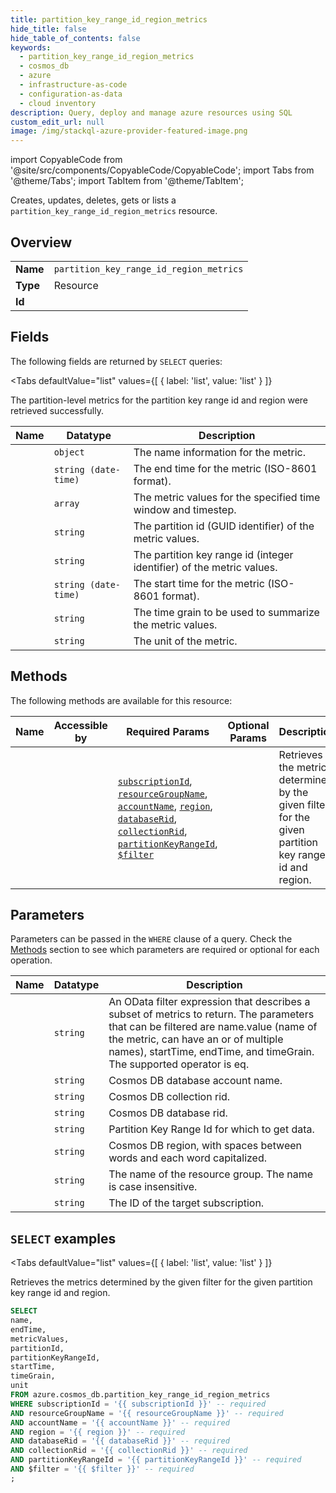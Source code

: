 ```yaml
--- 
title: partition_key_range_id_region_metrics
hide_title: false
hide_table_of_contents: false
keywords:
  - partition_key_range_id_region_metrics
  - cosmos_db
  - azure
  - infrastructure-as-code
  - configuration-as-data
  - cloud inventory
description: Query, deploy and manage azure resources using SQL
custom_edit_url: null
image: /img/stackql-azure-provider-featured-image.png
---
```


import CopyableCode from '@site/src/components/CopyableCode/CopyableCode';
import Tabs from '@theme/Tabs';
import TabItem from '@theme/TabItem';

Creates, updates, deletes, gets or lists a <code>partition_key_range_id_region_metrics</code> resource.

## Overview
<table><tbody>
<tr><td><b>Name</b></td><td><code>partition_key_range_id_region_metrics</code></td></tr>
<tr><td><b>Type</b></td><td>Resource</td></tr>
<tr><td><b>Id</b></td><td><CopyableCode code="azure.cosmos_db.partition_key_range_id_region_metrics" /></td></tr>
</tbody></table>

## Fields

The following fields are returned by `SELECT` queries:

<Tabs
    defaultValue="list"
    values={[
        { label: 'list', value: 'list' }
    ]}
>
<TabItem value="list">

The partition-level metrics for the partition key range id and region were retrieved successfully.

<table>
<thead>
    <tr>
    <th>Name</th>
    <th>Datatype</th>
    <th>Description</th>
    </tr>
</thead>
<tbody>
<tr>
    <td><CopyableCode code="name" /></td>
    <td><code>object</code></td>
    <td>The name information for the metric.</td>
</tr>
<tr>
    <td><CopyableCode code="endTime" /></td>
    <td><code>string (date-time)</code></td>
    <td>The end time for the metric (ISO-8601 format).</td>
</tr>
<tr>
    <td><CopyableCode code="metricValues" /></td>
    <td><code>array</code></td>
    <td>The metric values for the specified time window and timestep.</td>
</tr>
<tr>
    <td><CopyableCode code="partitionId" /></td>
    <td><code>string</code></td>
    <td>The partition id (GUID identifier) of the metric values.</td>
</tr>
<tr>
    <td><CopyableCode code="partitionKeyRangeId" /></td>
    <td><code>string</code></td>
    <td>The partition key range id (integer identifier) of the metric values.</td>
</tr>
<tr>
    <td><CopyableCode code="startTime" /></td>
    <td><code>string (date-time)</code></td>
    <td>The start time for the metric (ISO-8601 format).</td>
</tr>
<tr>
    <td><CopyableCode code="timeGrain" /></td>
    <td><code>string</code></td>
    <td>The time grain to be used to summarize the metric values.</td>
</tr>
<tr>
    <td><CopyableCode code="unit" /></td>
    <td><code>string</code></td>
    <td>The unit of the metric.</td>
</tr>
</tbody>
</table>
</TabItem>
</Tabs>

## Methods

The following methods are available for this resource:

<table>
<thead>
    <tr>
    <th>Name</th>
    <th>Accessible by</th>
    <th>Required Params</th>
    <th>Optional Params</th>
    <th>Description</th>
    </tr>
</thead>
<tbody>
<tr>
    <td><a href="#list"><CopyableCode code="list" /></a></td>
    <td><CopyableCode code="select" /></td>
    <td><a href="#parameter-subscriptionId"><code>subscriptionId</code></a>, <a href="#parameter-resourceGroupName"><code>resourceGroupName</code></a>, <a href="#parameter-accountName"><code>accountName</code></a>, <a href="#parameter-region"><code>region</code></a>, <a href="#parameter-databaseRid"><code>databaseRid</code></a>, <a href="#parameter-collectionRid"><code>collectionRid</code></a>, <a href="#parameter-partitionKeyRangeId"><code>partitionKeyRangeId</code></a>, <a href="#parameter-$filter"><code>$filter</code></a></td>
    <td></td>
    <td>Retrieves the metrics determined by the given filter for the given partition key range id and region.</td>
</tr>
</tbody>
</table>

## Parameters

Parameters can be passed in the `WHERE` clause of a query. Check the [Methods](#methods) section to see which parameters are required or optional for each operation.

<table>
<thead>
    <tr>
    <th>Name</th>
    <th>Datatype</th>
    <th>Description</th>
    </tr>
</thead>
<tbody>
<tr id="parameter-$filter">
    <td><CopyableCode code="$filter" /></td>
    <td><code>string</code></td>
    <td>An OData filter expression that describes a subset of metrics to return. The parameters that can be filtered are name.value (name of the metric, can have an or of multiple names), startTime, endTime, and timeGrain. The supported operator is eq.</td>
</tr>
<tr id="parameter-accountName">
    <td><CopyableCode code="accountName" /></td>
    <td><code>string</code></td>
    <td>Cosmos DB database account name.</td>
</tr>
<tr id="parameter-collectionRid">
    <td><CopyableCode code="collectionRid" /></td>
    <td><code>string</code></td>
    <td>Cosmos DB collection rid.</td>
</tr>
<tr id="parameter-databaseRid">
    <td><CopyableCode code="databaseRid" /></td>
    <td><code>string</code></td>
    <td>Cosmos DB database rid.</td>
</tr>
<tr id="parameter-partitionKeyRangeId">
    <td><CopyableCode code="partitionKeyRangeId" /></td>
    <td><code>string</code></td>
    <td>Partition Key Range Id for which to get data.</td>
</tr>
<tr id="parameter-region">
    <td><CopyableCode code="region" /></td>
    <td><code>string</code></td>
    <td>Cosmos DB region, with spaces between words and each word capitalized.</td>
</tr>
<tr id="parameter-resourceGroupName">
    <td><CopyableCode code="resourceGroupName" /></td>
    <td><code>string</code></td>
    <td>The name of the resource group. The name is case insensitive.</td>
</tr>
<tr id="parameter-subscriptionId">
    <td><CopyableCode code="subscriptionId" /></td>
    <td><code>string</code></td>
    <td>The ID of the target subscription.</td>
</tr>
</tbody>
</table>

## `SELECT` examples

<Tabs
    defaultValue="list"
    values={[
        { label: 'list', value: 'list' }
    ]}
>
<TabItem value="list">

Retrieves the metrics determined by the given filter for the given partition key range id and region.

```sql
SELECT
name,
endTime,
metricValues,
partitionId,
partitionKeyRangeId,
startTime,
timeGrain,
unit
FROM azure.cosmos_db.partition_key_range_id_region_metrics
WHERE subscriptionId = '{{ subscriptionId }}' -- required
AND resourceGroupName = '{{ resourceGroupName }}' -- required
AND accountName = '{{ accountName }}' -- required
AND region = '{{ region }}' -- required
AND databaseRid = '{{ databaseRid }}' -- required
AND collectionRid = '{{ collectionRid }}' -- required
AND partitionKeyRangeId = '{{ partitionKeyRangeId }}' -- required
AND $filter = '{{ $filter }}' -- required
;
```
</TabItem>
</Tabs>
